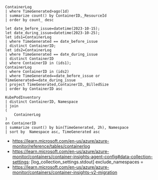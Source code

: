 ```
ContainerLog
| where TimeGenerated>ago(1d)
| summarize count() by ContainerID,_ResourceId
| order by count_ desc

let date_before_issue=datetime(2023-10-15);
let date_during_issue=datetime(2023-10-25);
let ids1=ContainerLog
| where TimeGenerated == date_before_issue
| distinct ContainerID;
let ids2=ContainerLog
| where TimeGenerated == date_during_issue
| distinct ContainerID
| where ContainerID in (ids1);
ContainerLog
| where ContainerID in (ids2)
| where TimeGenerated==date_before_issue or TimeGenerated==date_during_issue
| project TimeGenerated,ContainerID,_BilledSize
| order by ContainerID asc

KubePodInventory
| distinct ContainerID, Namespace
| join
(
    ContainerLog
)
on ContainerID
| summarize count() by bin(TimeGenerated, 2h), Namespace
| sort by  Namespace asc, TimeGenerated asc
```

- https://learn.microsoft.com/en-us/azure/azure-monitor/reference/tables/containerlog
- https://learn.microsoft.com/en-us/azure/azure-monitor/containers/container-insights-agent-config#data-collection-settings: [log_collection_settings.stdout] exclude_namespaces =
- https://learn.microsoft.com/en-us/azure/azure-monitor/containers/container-insights-v2-migration
